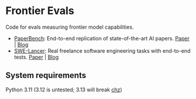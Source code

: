 # Frontier Evals

Code for evals measuring frontier model capabilities.

- [PaperBench](./project/paperbench): End-to-end replication of state-of-the-art AI papers. [Paper](https://arxiv.org/abs/2504.01848) | [Blog](https://openai.com/index/paperbench)
- [SWE-Lancer](./project/swelancer): Real freelance software engineering tasks with end-to-end tests. [Paper](https://arxiv.org/abs/2502.12115) | [Blog](https://openai.com/index/swe-lancer)

## System requirements

Python 3.11 (3.12 is untested; 3.13 will break [chz](https://github.com/openai/chz))
